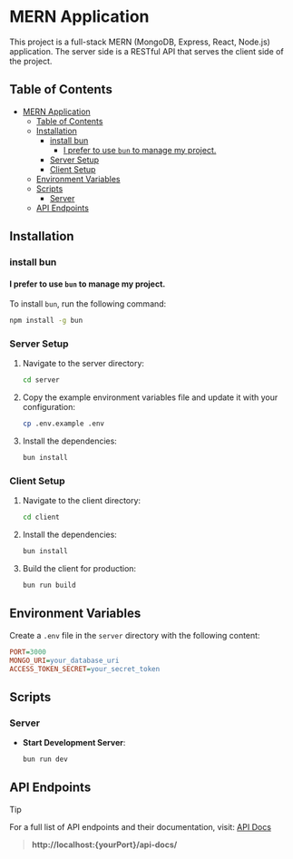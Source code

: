 
# MERN Application

This project is a full-stack MERN (MongoDB, Express, React, Node.js) application. The server side is a RESTful API that serves the client side of the project.

## Table of Contents

- [MERN Application](#mern-application)
  - [Table of Contents](#table-of-contents)
  - [Installation](#installation)
    - [install bun](#install-bun)
      - [I prefer to use `bun` to manage my project.](#i-prefer-to-use-bun-to-manage-my-project)
    - [Server Setup](#server-setup)
    - [Client Setup](#client-setup)
  - [Environment Variables](#environment-variables)
  - [Scripts](#scripts)
    - [Server](#server)
  - [API Endpoints](#api-endpoints)

## Installation
### install bun
#### I prefer to use `bun` to manage my project.
To install `bun`, run the following command:
```bash
npm install -g bun
```

### Server Setup

1. Navigate to the server directory:
   ```bash
   cd server
   ```

2. Copy the example environment variables file and update it with your configuration:
   ```bash
   cp .env.example .env
   ```

3. Install the dependencies:
   ```bash
   bun install
   ```
### Client Setup

1. Navigate to the client directory:
   ```bash
   cd client
   ```

2. Install the dependencies:
   ```bash
   bun install
   ```

3. Build the client for production:
   ```bash
   bun run build
   ```

## Environment Variables

Create a `.env` file in the `server` directory with the following content:

```ini
PORT=3000
MONGO_URI=your_database_uri
ACCESS_TOKEN_SECRET=your_secret_token
```

## Scripts

### Server

- **Start Development Server**:
  ```bash
  bun run dev
  ```


## API Endpoints

> [!TIP] 
> For a full list of API endpoints and their documentation, visit: [API Docs](https://task-app-047s.onrender.com/api-docs/)

> **http://localhost:{yourPort}/api-docs/**
